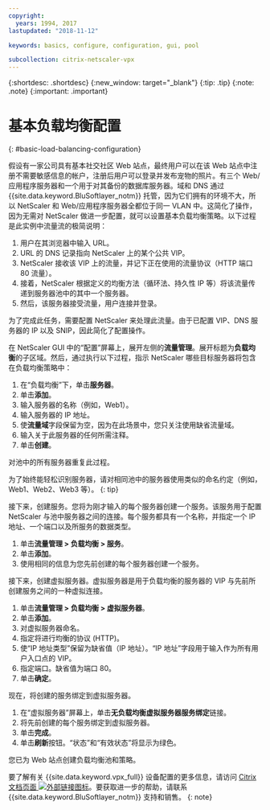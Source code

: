 ```yaml
---
copyright:
  years: 1994, 2017
lastupdated: "2018-11-12"

keywords: basics, configure, configuration, gui, pool

subcollection: citrix-netscaler-vpx
---
```


{:shortdesc: .shortdesc}
{:new_window: target="_blank"}
{:tip: .tip}
{:note: .note}
{:important: .important}

# 基本负载均衡配置
{: #basic-load-balancing-configuration}

假设有一家公司具有基本社交社区 Web 站点，最终用户可以在该 Web 站点中注册不需要敏感信息的帐户，注册后用户可以登录并发布宠物的照片。有三个 Web/应用程序服务器和一个用于对其备份的数据库服务器。域和 DNS 通过 {{site.data.keyword.BluSoftlayer_notm}} 托管，因为它们拥有的环境不大，所以 NetScaler 和 Web/应用程序服务器全都位于同一 VLAN 中。这简化了操作，因为无需对 NetScaler 做进一步配置，就可以设置基本负载均衡策略。以下过程是此实例中流量流的极简说明：

1. 用户在其浏览器中输入 URL。
2. URL 的 DNS 记录指向 NetScaler 上的某个公共 VIP。
3. NetScaler 接收该 VIP 上的流量，并记下正在使用的流量协议（HTTP 端口 80 流量）。
4. 接着，NetScaler 根据定义的均衡方法（循环法、持久性 IP 等）将该流量传递到服务器池中的其中一个服务器。
5. 然后，该服务器接受流量，用户连接并登录。

为了完成此任务，需要配置 NetScaler 来处理此流量。由于已配置 VIP、DNS 服务器的 IP 以及 SNIP，因此简化了配置操作。

在 NetScaler GUI 中的“配置”屏幕上，展开左侧的**流量管理**。展开标题为**负载均衡**的子区域。然后，通过执行以下过程，指示 NetScaler 哪些目标服务器将包含在负载均衡策略中：

1. 在“负载均衡”下，单击**服务器**。
2. 单击**添加**。
3. 输入服务器的名称（例如，Web1）。
4. 输入服务器的 IP 地址。
5. 使**流量域**字段保留为空，因为在此场景中，您只关注使用缺省流量域。
6. 输入关于此服务器的任何所需注释。
7. 单击**创建**。

对池中的所有服务器重复此过程。  

为了始终能轻松识别服务器，请对相同池中的服务器使用类似的命名约定（例如，Web1、Web2、Web3 等）。
{: tip}

接下来，创建服务。您将为刚才输入的每个服务器创建一个服务。该服务用于配置 NetScaler 与池中服务器之间的连接。每个服务都具有一个名称，并指定一个 IP 地址、一个端口以及所服务的数据类型。

1. 单击**流量管理 > 负载均衡 > 服务**。
2. 单击**添加**。
3. 使用相同的信息为您先前创建的每个服务器创建一个服务。

接下来，创建虚拟服务器。虚拟服务器是用于负载均衡的服务器的 VIP 与先前所创建服务之间的一种虚拟连接。

1. 单击**流量管理 > 负载均衡 > 虚拟服务器**。
2. 单击**添加**。
3. 对虚拟服务器命名。
4. 指定将进行均衡的协议 (HTTP)。
5. 使“IP 地址类型”保留为缺省值（IP 地址）。“IP 地址”字段用于输入作为所有用户入口点的 VIP。
6. 指定端口。缺省值为端口 80。
7. 单击**确定**。

现在，将创建的服务绑定到虚拟服务器。

1. 在“虚拟服务器”屏幕上，单击**无负载均衡虚拟服务器服务绑定**链接。
2. 将先前创建的每个服务绑定到虚拟服务器。
3. 单击**完成**。
4. 单击**刷新**按钮。“状态”和“有效状态”将显示为绿色。

您已为 Web 站点创建负载均衡池和策略。

要了解有关 {{site.data.keyword.vpx_full}} 设备配置的更多信息，请访问 [Citrix 文档页面 ![外部链接图标](../../icons/launch-glyph.svg "外部链接图标")](https://docs.citrix.com/en-us/netscaler.html)。要获取进一步的帮助，请联系 {{site.data.keyword.BluSoftlayer_notm}} 支持和销售。
{: note}
